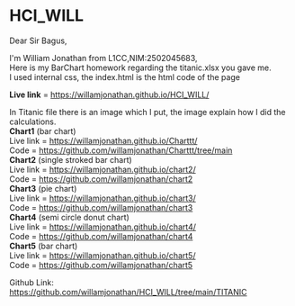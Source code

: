 # HCI_WILL
Dear Sir Bagus,

I'm William Jonathan from L1CC,NIM:2502045683,<br> Here is my BarChart homework regarding the titanic.xlsx you gave me.<br>
I used internal css, the index.html is the html code of the page

<b>Live link</b> = https://willamjonathan.github.io/HCI_WILL/

In Titanic file there is an image which I put, the image explain how I did the calculations.<br>
<b>Chart1</b> (bar chart) <br> Live link = https://willamjonathan.github.io/Charttt/ <br>
Code = https://github.com/willamjonathan/Charttt/tree/main <br>
<b>Chart2</b> (single stroked bar chart)<br> Live link = https://willamjonathan.github.io/chart2/ <br>
Code = https://github.com/willamjonathan/chart2 <br>
<b>Chart3</b> (pie chart) <br> Live link = https://willamjonathan.github.io/chart3/ <br>
Code = https://github.com/willamjonathan/chart3 <br>
<b>Chart4</b> (semi circle donut chart)<br> Live link = https://willamjonathan.github.io/chart4/ <br>
Code = https://github.com/willamjonathan/chart4 <br>
  <b>Chart5</b> (bar chart) <br> Live link = https://willamjonathan.github.io/chart5/ <br>
Code = https://github.com/willamjonathan/chart5 <br>

Github Link: https://github.com/willamjonathan/HCI_WILL/tree/main/TITANIC

